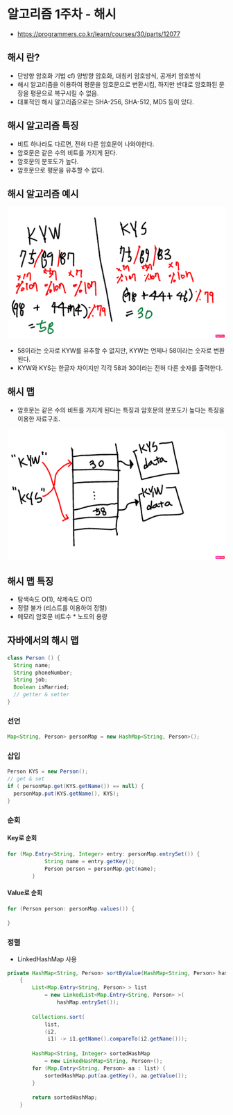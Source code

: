 # 알고리즘 1주차 - 해시
- https://programmers.co.kr/learn/courses/30/parts/12077

## 해시 란?
- 단방향 암호화 기법 cf) 양방향 암호화, 대칭키 암호방식, 공개키 암호방식
- 해시 알고리즘을 이용하여 평문을 암호문으로 변환시킴, 하지만 반대로 암호화된 문장을 평문으로 복구시킬 수 없음.
- 대표적인 해시 알고리즘으로는 SHA-256, SHA-512, MD5 등이 있다.

## 해시 알고리즘 특징
- 비트 하나라도 다르면, 전혀 다른 암호문이 나와야한다.
- 암호문은 같은 수의 비트를 가지게 된다.
- 암호문의 분포도가 높다.
- 암호문으로 평문을 유추할 수 없다.

## 해시 알고리즘 예시
![해시알고리즘 예시](./hash-algo.png)
- 58이라는 숫자로 KYW를 유추할 수 없지만, KYW는 언제나 58이라는 숫자로 변환된다.
- KYW와 KYS는 한글자 차이지만 각각 58과 30이라는 전혀 다른 숫자를 출력한다.


## 해시 맵
- 암호문는 같은 수의 비트를 가지게 된다는 특징과 암호문의 분포도가 높다는 특징을 이용한 자료구조.

![해시알고리즘 예시](./hash-map.png)


## 해시 맵 특징
- 탐색속도 O(1), 삭제속도 O(1)
- 정렬 불가 (리스트를 이용하여 정렬)
- 메모리 암호문 비트수 * 노드의 용량


## 자바에서의 해시 맵
``` java
class Person () {
  String name;
  String phoneNumber;
  String job;
  Boolean isMarried;
  // getter & setter
}
```

### 선언
``` java
Map<String, Person> personMap = new HashMap<String, Person>();
```

### 삽입
``` java
Person KYS = new Person();
// get & set
if ( personMap.get(KYS.getName()) == null) {
  personMap.put(KYS.getName(), KYS);
}
```

### 순회
#### Key로 순회
``` java
for (Map.Entry<String, Integer> entry: personMap.entrySet()) {
            String name = entry.getKey();
            Person person = personMap.get(name);
        }
```

#### Value로 순회
``` java
for (Person person: personMap.values()) {

}
```

### 정렬
- LinkedHashMap 사용
``` java
private HashMap<String, Person> sortByValue(HashMap<String, Person> hashMap)
    {
        List<Map.Entry<String, Person> > list
            = new LinkedList<Map.Entry<String, Person> >(
                hashMap.entrySet());
 
        Collections.sort(
            list,
            (i2,
             i1) -> i1.getName().compareTo(i2.getName()));
 
        HashMap<String, Integer> sortedHashMap
            = new LinkedHashMap<String, Person>();
        for (Map.Entry<String, Person> aa : list) {
            sortedHashMap.put(aa.getKey(), aa.getValue());
        }
        
        return sortedHashMap;
    }
```